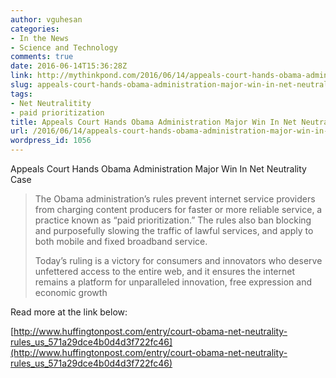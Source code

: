 ```yaml
---
author: vguhesan
categories:
- In the News
- Science and Technology
comments: true
date: 2016-06-14T15:36:28Z
link: http://mythinkpond.com/2016/06/14/appeals-court-hands-obama-administration-major-win-in-net-neutrality-case/
slug: appeals-court-hands-obama-administration-major-win-in-net-neutrality-case
tags:
- Net Neutralitity
- paid prioritization
title: Appeals Court Hands Obama Administration Major Win In Net Neutrality Case
url: /2016/06/14/appeals-court-hands-obama-administration-major-win-in-net-neutrality-case/
wordpress_id: 1056
---
```


Appeals Court Hands Obama Administration Major Win In Net Neutrality Case





<blockquote>The Obama administration’s rules prevent internet service providers from charging content producers for faster or more reliable service, a practice known as “paid prioritization.” The rules also ban blocking and purposefully slowing the traffic of lawful services, and apply to both mobile and fixed broadband service.

Today’s ruling is a victory for consumers and innovators who deserve unfettered access to the entire web, and it ensures the internet remains a platform for unparalleled innovation, free expression and economic growth</blockquote>


Read more at the link below:

[http://www.huffingtonpost.com/entry/court-obama-net-neutrality-rules_us_571a29dce4b0d4d3f722fc46](http://www.huffingtonpost.com/entry/court-obama-net-neutrality-rules_us_571a29dce4b0d4d3f722fc46)
